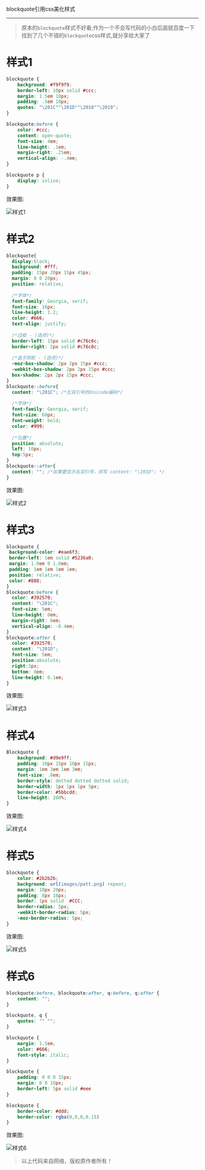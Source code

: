 blockquote引用css美化样式
***
>原本的`blockquote`样式不好看;作为一个不会写代码的小白后面就百度一下找到了几个不错的`blockquote`css样式,就分享给大家了

样式1
===
```css
blockquote {
	background: #f9f9f9;
	border-left: 10px solid #ccc;
	margin: 1.5em 10px;
	padding: .5em 10px;
	quotes: "\201C""\201D""\2018""\2019";
}

blockquote:before {
	color: #ccc;
	content: open-quote;
	font-size: 4em;
	line-height: .1em;
	margin-right: .25em;
	vertical-align: -.4em;
}

blockquote p {
	display: inline;
}
```
效果图:

![样式1](http://ww1.sinaimg.cn/large/006eY07Igy1femdx8jfayj30l503m0sq.jpg)

样式2
===
```css
blockquote{
  display:block;
  background: #fff;
  padding: 15px 20px 15px 45px;
  margin: 0 0 20px;
  position: relative;
 
  /*字体*/
  font-family: Georgia, serif;
  font-size: 16px;
  line-height: 1.2;
  color: #666;
  text-align: justify;
  
  /*边框 - (选项)*/
  border-left: 15px solid #c76c0c;
  border-right: 2px solid #c76c0c;
 
  /*盒子阴影 - (选项)*/
  -moz-box-shadow: 2px 2px 15px #ccc;
  -webkit-box-shadow: 2px 2px 15px #ccc;
  box-shadow: 2px 2px 15px #ccc;
}
blockquote::before{
  content: "\201C"; /*左双引号的Unicode编码*/
 
  /*字体*/
  font-family: Georgia, serif;
  font-size: 60px;
  font-weight: bold;
  color: #999;
 
  /*位置*/
  position: absolute;
  left: 10px;
  top:5px;
}
blockquote::after{
  content: ""; /*如果要显示右双引号，则写 content: "\201D"; */
}
```

效果图:

![样式2](http://ww1.sinaimg.cn/large/006eY07Igy1femdy5sx0ij30dw04s0tb.jpg)

样式3
===
```css
blockquote {
 background-color: #eae6f3;
 border-left: 1em solid #5236a0;
 margin: 1.0em 0 1.0em;
 padding: 1em 1em 1em 1em;
 position: relative;
 color: #888;
}
blockquote:before {
  color: #392570;
  content: "\201C";
  font-size: 5em;
  line-height: 0em;
  margin-right: 0em;
  vertical-align: -0.4em;
}
blockquote:after {
  color: #392570;
  content: "\201D";
  font-size: 5em;
  position:absolute;
  right:3px;
  bottom: 0em;
  line-height: 0.1em;
}
```
效果图:

![样式3](http://ww1.sinaimg.cn/large/006eY07Igy1femdyhalvqj30dw04maah.jpg)

样式4
===
```css
Blockquote {
	background: #d9e9ff;
	padding: 10px 15px 10px 15px;
	margin: 1em 3em 1em 3em;
	font-size: .8em;
	border-style: dotted dotted dotted solid;
	border-width: 1px 1px 1px 5px;
	border-color: #5bbcdd;
	line-height: 200%;
}   
```
效果图:

![样式4](http://ww1.sinaimg.cn/large/006eY07Igy1feme0ie1pbj30kf02y74h.jpg)

样式5
===
```css
blockquote {
	color: #2b2b2b;
	background: url(images/patt.png) repeat;
	margin: 10px 20px;
	padding: 8px 16px;
	border: 1px solid  #CCC;
	border-radius: 5px;
	-webkit-border-radius: 5px;
	-moz-border-radius: 5px;
}  
```
效果图:

![样式5](http://ww1.sinaimg.cn/large/006eY07Igy1feme1ti4qsj30jv06u0tf.jpg)

样式6
===
```css
blockquote:before, blockquote:after, q:before, q:after {
	content: "";
}

blockquote, q {
	quotes: "" "";
}

blockquote {
	margin: 1.5em;
	color: #666;
	font-style: italic;
}

blockquote {
	padding: 0 0 0 15px;
	margin: 0 0 18px;
	border-left: 5px solid #eee
}

blockquote {
	border-color: #ddd;
	border-color: rgba(0,0,0,0.15)
}  
```
效果图:

![样式6](http://ww1.sinaimg.cn/large/006eY07Igy1feme318p38j30hf09q75i.jpg)


>以上代码来自网络，版权原作者所有！

